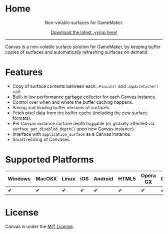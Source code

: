 ﻿# Home
<center>
<p>Non-volatile surfaces for GameMaker.<br>

[Download the latest .yymp here!](https://github.com/tabularelf/Canvas/releases)

</center>

---

Canvas is a non-volatile surface solution for GameMaker, by keeping buffer copies of surfaces and automatically refreshing surfaces on demand.

# Features
- Copy of surface contents between each `.Finish()` and `.UpdateCache()` call.
- Built-in low performance garbage collector for each Canvas instance.
- Control over when and where the buffer caching happens.
- Saving and loading buffer versions of surfaces.
- Fetch pixel data from the buffer cache (including the new surface formats).
- Per Canvas instance surface depth toggable (or globally affected via `surface_get_disabled_depth()` upon new Canvas instance).
- Interface with `application_surface` as a Canvas instance.
- Smart resizing of Canvases.

# Supported Platforms

|  Windows  |  MacOSX  |  Linux  |  iOS  |  Android  |  HTML5  |  Opera GX  |  Console  |
| --- | --- | --- | --- | --- | --- | --- | --- |
| ✔ | ✔ | ✔ | ✔ | ✔ | ✔ | ✔ | ✔ |


# License

Canvas is under the [MIT License](https://github.com/tabularelf/Canvas/blob/main/LICENSE).